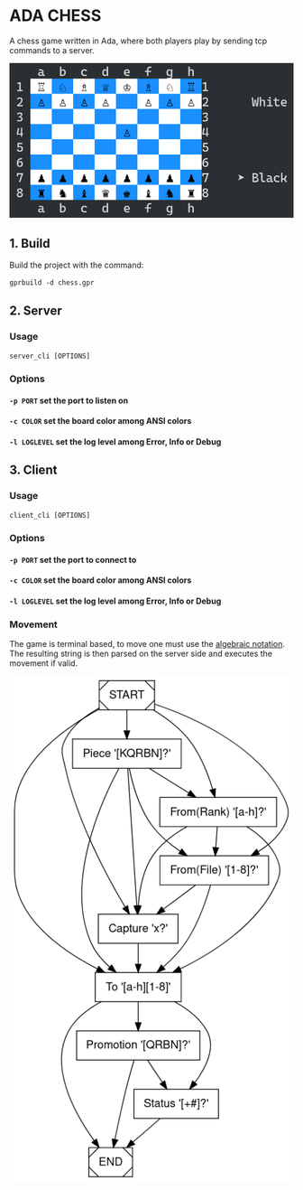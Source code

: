 # ADA CHESS

A chess game written in Ada, where both players play by sending tcp commands to a server.

![Board](.github/colored_board.png)

## 1. Build

Build the project with the command:
```
gprbuild -d chess.gpr
```

## 2. Server

### Usage

```
server_cli [OPTIONS]
```

### Options

#### `-p PORT` set the port to listen on
#### `-c COLOR` set the board color among ANSI colors
#### `-l LOGLEVEL` set the log level among Error, Info or Debug


## 3. Client

### Usage

```
client_cli [OPTIONS]
```

### Options

#### `-p PORT` set the port to connect to
#### `-c COLOR` set the board color among ANSI colors
#### `-l LOGLEVEL` set the log level among Error, Info or Debug

### Movement

The game is terminal based, to move one must use the [algebraic notation](https://en.wikipedia.org/wiki/Algebraic_notation_(chess)). The resulting string is then parsed on the server side and executes the movement if valid.

![State machine](.github/digraph_parser.png)
